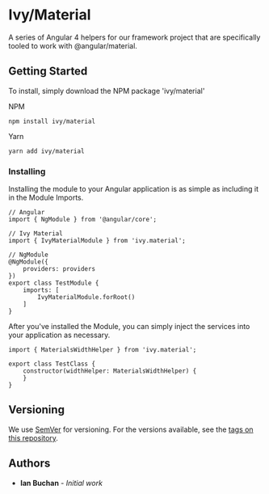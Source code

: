 ﻿# Ivy/Material

A series of Angular 4 helpers for our framework project that are specifically tooled to work with @angular/material.

## Getting Started


To install, simply download the NPM package 'ivy/material'

NPM

```
npm install ivy/material
```

Yarn

```
yarn add ivy/material
```


### Installing

Installing the module to your Angular application is as simple as including it in the Module Imports.
```
// Angular
import { NgModule } from '@angular/core';

// Ivy Material
import { IvyMaterialModule } from 'ivy.material';

// NgModule
@NgModule({
    providers: providers
})
export class TestModule {
    imports: [
        IvyMaterialModule.forRoot()
    ]
}
```

After you've installed the Module, you can simply inject the services into your application as necessary.
```
import { MaterialsWidthHelper } from 'ivy.material';

export class TestClass {
    constructor(widthHelper: MaterialsWidthHelper) {
    }
}

```

## Versioning

We use [SemVer](http://semver.org/) for versioning. For the versions available, see the [tags on this repository](https://github.com/your/project/tags). 

## Authors

* **Ian Buchan** - *Initial work*